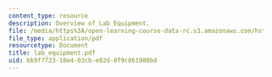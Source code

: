```yaml
---
content_type: resource
description: Overview of Lab Equipment.
file: /media/https%3A/open-learning-course-data-rc.s3.amazonaws.com/hst-410j-projects-in-microscale-engineering-for-the-life-sciences-spring-2007/bb9f772318e403cbe02d0f9c861980bd_lab_equipment.pdf
file_type: application/pdf
resourcetype: Document
title: lab_equipment.pdf
uid: bb9f7723-18e4-03cb-e02d-0f9c861980bd
---
```

